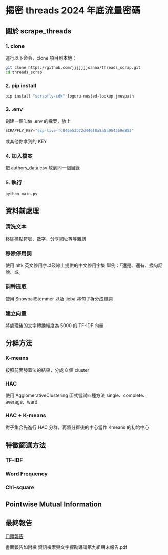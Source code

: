# 揭密 threads 2024 年底流量密碼

## 關於 scrape_threads

### 1. clone
運行以下命令，clone 項目到本地：
```bash
git clone https://github.com/jjjjjjjoanna/threads_scrap.git
cd threads_scrap
```

### 2. pip install
```bash
pip install "scrapfly-sdk" loguru nested-lookup jmespath
```

### 3. .env
創建一個叫做 .env 的檔案，放上
```python
SCRAPFLY_KEY="scp-live-fc846e53b72d446f8a8a5a954269e853"
```
或其他你拿到的 KEY

### 4. 加入檔案
把 authors_data.csv 放到同一個目錄

### 5. 執行
```bash
python main.py
```

## 資料前處理

### 清洗文本
移除標點符號、數字、分享網址等等雜訊

### 移除停用詞
使用 nltk 英文停用字以及線上提供的中文停用字集
舉例：「還是、還有、換句話說、或」

### 詞幹提取
使用 SnowballStemmer 以及 jieba 將句子拆分成單詞

### 建立向量
將處理後的文字轉換維度為 5000 的 TF-IDF 向量

## 分群方法

### K-means
按照前面膝蓋法的結果，分成 8 個 cluster

### HAC
使用 AgglomerativeClustering 函式嘗試四種方法
single、complete、average、ward

### HAC + K-means
對子集合先進行 HAC 分群，再將分群後的中心當作 Kmeans 的初始中心

## 特徵篩選方法

### TF-IDF

### Word Frequency

### Chi-square

## Pointwise Mutual Information

## 最終報告

[口頭報告](https://www.canva.com/design/DAGZz-HT4H4/cB6tV64tPA3SF95u1znRoA/edit)

書面報告如附檔 資訊檢索與文字探勘導論第九組期末報告.pdf
